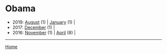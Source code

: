 # Obama

  * 2019: 
      [August](./obama-2019-08.md) (1) | 
      [January](./obama-2019-01.md) (1) | 
  * 2017: 
      [December](./obama-2017-12.md) (1) | 
  * 2016: 
      [November](./obama-2016-11.md) (1) | 
      [April](./obama-2016-04.md) (8) | 

----

[Home](../)
